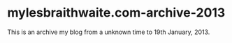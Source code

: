 # mylesbraithwaite.com-archive-2013

This is an archive my blog from a unknown time to 19th January, 2013.

